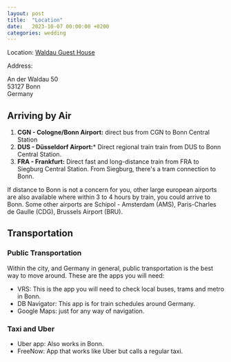 ```yaml
---
layout: post
title:  "Location"
date:   2023-10-07 00:00:00 +0200
categories: wedding
---
```


Location: [Waldau Guest House](https://waldau-restaurant.de) 

Address:

An der Waldau 50\
53127 Bonn\
Germany

## Arriving by Air

1. **CGN - Cologne/Bonn Airport:** direct bus from CGN to Bonn Central Station
2. **DUS - Düsseldorf Airport:*** Direct regional train train from DUS to Bonn Central Station.
3. **FRA - Frankfurt:** Direct fast and long-distance train from FRA to Siegburg Central Station. From Siegburg, there's a tram connection to Bonn.

If distance to Bonn is not a concern for you, other large european airports are also available where within 3 to 4 hours by train, you could arrive to Bonn. Some other airports are Schipol - Amsterdam (AMS), Paris-Charles de Gaulle (CDG), Brussels Airport (BRU).

## Transportation

### Public Transportation

Within the city, and Germany in general, public transportation is the best way to move around. These are the apps you will need:

- VRS: This is the app you will need to check local buses, trams and metro in Bonn.
- DB Navigator: This app is for train schedules around Germany.
- Google Maps: just for any way of navigation.

### Taxi and Uber

- Uber app: Also works in Bonn.
- FreeNow: App that works like Uber but calls a regular taxi.